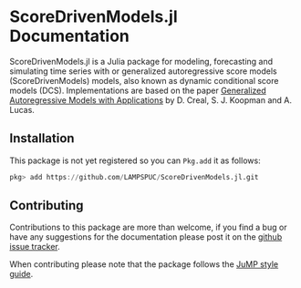 # ScoreDrivenModels.jl Documentation

ScoreDrivenModels.jl is a Julia package for modeling, forecasting and simulating time series with or generalized autoregressive score models (ScoreDrivenModels) models, also known as dynamic conditional score models (DCS). Implementations are based on the paper [Generalized Autoregressive Models with Applications](http://dx.doi.org/10.1002/jae.1279) by D. Creal, S. J. Koopman and A. Lucas.

## Installation

This package is not yet registered so you can `Pkg.add` it as follows:
```julia
pkg> add https://github.com/LAMPSPUC/ScoreDrivenModels.jl.git
```

## Contributing

Contributions to this package are more than welcome, if you find a bug or have any suggestions for the documentation please post it on the [github issue tracker](https://github.com/LAMPSPUC/ScoreDrivenModels.jl/issues).

When contributing please note that the package follows the [JuMP style guide](https://www.juliaopt.org/JuMP.jl/stable/style/).